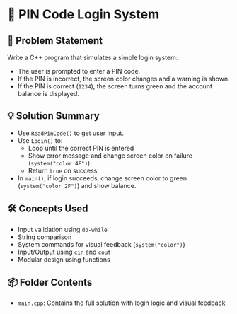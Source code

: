 # 🔐 PIN Code Login System

## 🧩 Problem Statement
Write a C++ program that simulates a simple login system:
- The user is prompted to enter a PIN code.
- If the PIN is incorrect, the screen color changes and a warning is shown.
- If the PIN is correct (`1234`), the screen turns green and the account balance is displayed.

## 💡 Solution Summary
- Use `ReadPinCode()` to get user input.
- Use `Login()` to:
  - Loop until the correct PIN is entered
  - Show error message and change screen color on failure (`system("color 4F")`)
  - Return `true` on success
- In `main()`, if login succeeds, change screen color to green (`system("color 2F")`) and show balance.

## 🛠️ Concepts Used
- Input validation using `do-while`
- String comparison
- System commands for visual feedback (`system("color")`)
- Input/Output using `cin` and `cout`
- Modular design using functions

## 📦 Folder Contents
- `main.cpp`: Contains the full solution with login logic and visual feedback
